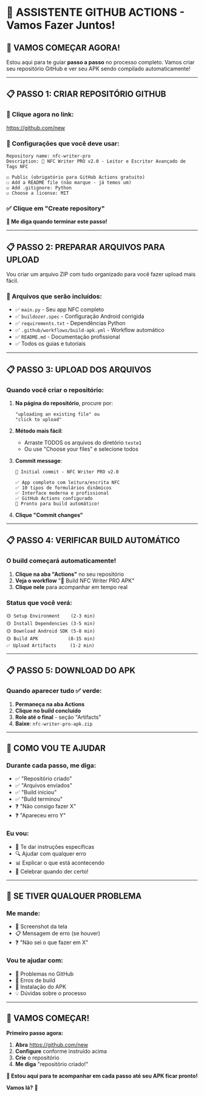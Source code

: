 # 🚀 ASSISTENTE GITHUB ACTIONS - Vamos Fazer Juntos!

## 🎯 **VAMOS COMEÇAR AGORA!**

Estou aqui para te guiar **passo a passo** no processo completo. Vamos criar seu repositório GitHub e ver seu APK sendo compilado automaticamente!

---

## 📋 **PASSO 1: CRIAR REPOSITÓRIO GITHUB**

### **🔗 Clique agora no link:**
https://github.com/new

### **📝 Configurações que você deve usar:**

```
Repository name: nfc-writer-pro
Description: 📱 NFC Writer PRO v2.0 - Leitor e Escritor Avançado de Tags NFC

☑️ Public (obrigatório para GitHub Actions gratuito)
☐ Add a README file (não marque - já temos um)
☑️ Add .gitignore: Python
☑️ Choose a license: MIT
```

### **✅ Clique em "Create repository"**

**🎯 Me diga quando terminar este passo!**

---

## 📋 **PASSO 2: PREPARAR ARQUIVOS PARA UPLOAD**

Vou criar um arquivo ZIP com tudo organizado para você fazer upload mais fácil.

### **📁 Arquivos que serão incluídos:**
- ✅ `main.py` - Seu app NFC completo
- ✅ `buildozer.spec` - Configuração Android corrigida
- ✅ `requirements.txt` - Dependências Python
- ✅ `.github/workflows/build-apk.yml` - Workflow automático
- ✅ `README.md` - Documentação profissional
- ✅ Todos os guias e tutoriais

---

## 📋 **PASSO 3: UPLOAD DOS ARQUIVOS**

### **Quando você criar o repositório:**

1. **Na página do repositório**, procure por:
   ```
   "uploading an existing file" ou
   "click to upload"
   ```

2. **Método mais fácil**:
   - Arraste TODOS os arquivos do diretório `teste1` 
   - Ou use "Choose your files" e selecione todos

3. **Commit message**:
   ```
   📱 Initial commit - NFC Writer PRO v2.0
   
   ✅ App completo com leitura/escrita NFC
   ✅ 10 tipos de formulários dinâmicos  
   ✅ Interface moderna e profissional
   ✅ GitHub Actions configurado
   🚀 Pronto para build automático!
   ```

4. **Clique "Commit changes"**

---

## 📋 **PASSO 4: VERIFICAR BUILD AUTOMÁTICO**

### **O build começará automaticamente!**

1. **Clique na aba "Actions"** no seu repositório
2. **Veja o workflow** "🚀 Build NFC Writer PRO APK"
3. **Clique nele** para acompanhar em tempo real

### **Status que você verá:**
```
🟡 Setup Environment    (2-3 min)
🟡 Install Dependencies (3-5 min)  
🟡 Download Android SDK (5-8 min)
🟡 Build APK           (8-15 min)
✅ Upload Artifacts     (1-2 min)
```

---

## 📋 **PASSO 5: DOWNLOAD DO APK**

### **Quando aparecer tudo ✅ verde:**

1. **Permaneça na aba Actions**
2. **Clique no build concluído**
3. **Role até o final** - seção "Artifacts"
4. **Baixe**: `nfc-writer-pro-apk.zip`

---

## 🤝 **COMO VOU TE AJUDAR**

### **Durante cada passo, me diga:**
- ✅ "Repositório criado" 
- ✅ "Arquivos enviados"
- ✅ "Build iniciou"
- ✅ "Build terminou"
- ❓ "Não consigo fazer X"
- ❓ "Apareceu erro Y"

### **Eu vou:**
- 🎯 Te dar instruções específicas
- 🔍 Ajudar com qualquer erro
- 📊 Explicar o que está acontecendo
- 🎉 Celebrar quando der certo!

---

## 🚨 **SE TIVER QUALQUER PROBLEMA**

### **Me mande:**
- 📸 Screenshot da tela
- 📋 Mensagem de erro (se houver)
- ❓ "Não sei o que fazer em X"

### **Vou te ajudar com:**
- 🔧 Problemas no GitHub
- 🐛 Erros de build
- 📱 Instalação do APK
- 💡 Dúvidas sobre o processo

---

## 🎯 **VAMOS COMEÇAR!**

**Primeiro passo agora:**

1. **Abra** https://github.com/new
2. **Configure** conforme instruído acima
3. **Crie** o repositório
4. **Me diga** "repositório criado!"

**🚀 Estou aqui para te acompanhar em cada passo até seu APK ficar pronto!**

**Vamos lá?** 🎉
